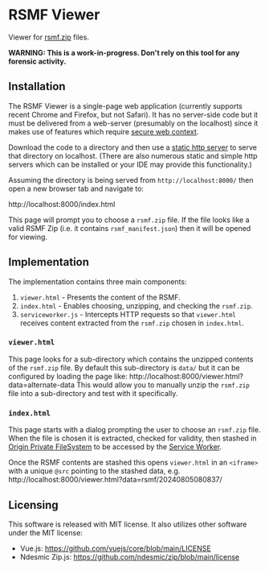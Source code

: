 # RSMF Viewer

Viewer for [rsmf.zip](https://help.relativity.com/RelativityOne/Content/System_Guides/Relativity_Short_Message_Format/Processing_an_RSMF_file.htm#RSMFzip) files.

**WARNING: This is a work-in-progress. Don't rely on this tool for any forensic activity.**

## Installation

The RSMF Viewer is a single-page web application (currently supports recent Chrome and Firefox, but not Safari). 
It has no server-side code but it must be delivered from a web-server (presumably on the localhost) 
since it makes use of features which require [secure web context](https://developer.mozilla.org/en-US/docs/Web/Security/Secure_Contexts).

Download the code to a directory and then use a [static http server](https://gist.github.com/willurd/5720255) to serve that directory on localhost.
(There are also numerous static and simple http servers which can be installed or your IDE may provide this functionality.)

Assuming the directory is being served from `http://localhost:8000/` then open a new browser tab and navigate to:

http://localhost:8000/index.html

This page will prompt you to choose a `rsmf.zip` file. 
If the file looks like a valid RSMF Zip (i.e. it contains `rsmf_manifest.json`) then it will be opened for viewing.

## Implementation

The implementation contains three main components:

1. `viewer.html` - Presents the content of the RSMF.
2. `index.html` - Enables choosing, unzipping, and checking the `rsmf.zip`. 
3. `serviceworker.js` - Intercepts HTTP requests so that `viewer.html` receives content extracted from the `rsmf.zip` chosen in `index.html`.

### `viewer.html`
This page looks for a sub-directory which contains the unzipped contents of the `rsmf.zip` file.
By default this sub-directory is `data/` but it can be configured by loading the page like: 
    http://localhost:8000/viewer.html?data=alternate-data
This would allow you to manually unzip the `rsmf.zip` file into a sub-directory and test with it specifically.

### `index.html`
This page starts with a dialog prompting the user to choose an `rsmf.zip` file. 
When the file is chosen it is extracted, checked for validity, then stashed in [Origin Private FileSystem](https://developer.mozilla.org/en-US/docs/Web/API/File_System_API/Origin_private_file_system)
to be accessed by the [Service Worker](https://developer.mozilla.org/en-US/docs/Web/API/Service_Worker_API).

Once the RSMF contents are stashed this opens `viewer.html` in an `<iframe>` with a unique `@src` pointing to the stashed data, e.g.
    http://localhost:8000/viewer.html?data=rsmf/20240805080837/


## Licensing

This software is released with MIT license. 
It also utilizes other software under the MIT license:

- Vue.js: https://github.com/vuejs/core/blob/main/LICENSE
- Ndesmic Zip.js: https://github.com/ndesmic/zip/blob/main/license
